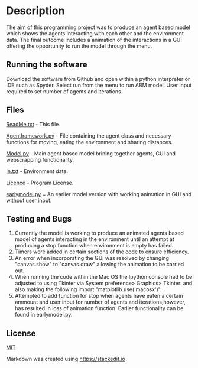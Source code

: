 # Description

The aim of this programming project was to produce an agent based model which shows the agents interacting with each other and the environment data. The final outcome includes a animation of the interactions in a GUI offering the opportunity to run the model through the menu.

## Running the software

Download the software from Github and open within a python interpreter or IDE such as Spyder. Select run from the menu to run ABM model. User input required to set number of agents and iterations.

## Files
 
[ReadMe.txt](https://github.com/gy20oz/Assessment1/blob/main/README.md) - This file.

[Agentframework.py](https://github.com/gy20oz/Assessment1/blob/main/agentframework.py) - File containing the agent
class and necessary functions for moving, 
eating the environment and sharing distances.

[Model.py](https://github.com/gy20oz/Assessment1/blob/main/model.py) - Main agent based model brining
together agents, GUI and webscrapping functionality.

[In.txt](https://github.com/gy20oz/Assessment1/blob/main/in.txt) - Environment data.

[Licence](https://github.com/gy20oz/Assessment1/blob/main/LICENSE) - Program License.

[earlymodel.py](https://github.com/gy20oz/Assessment1/blob/main/earlymodel.py) = An earlier model version with working animation in GUI and without user input.


## Testing and Bugs 
1. Currently the model is working to produce an animated agents based model of agents interacting in the environment until an attempt at producing a stop function when environment is empty has failed.
2. Timers were added in certain sections of the code to ensure efficiency. 
3. An error when incorporating the GUI was resolved by changing "canvas.show" to "canvas.draw" allowing the animation to be carried out.
4. When running the code within the Mac OS the Ipython console had to be adjusted to using Tkinter via System preference> Graphics> Tkinter. and also making the following import "matplotlib.use('macosx')".
5. Attempted to add function for stop when agents have eaten a certain ammount and user input for number of agents and iterations,however, has resulted in loss of animation function. Earlier functionality can be found in earlymodel.py.


## License
[MIT](https://choosealicense.com/licenses/mit/)



Markdown was created using https://stackedit.io
